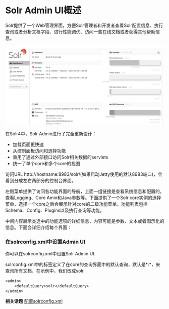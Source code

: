 # Solr Admin UI概述 #
Solr提供了一个Web管理界面，方便Solr管理者和开发者查看Solr配置信息、执行查询或者分析文档字段、进行性能调优、访问一些在线文档或者获得其他帮助信息。

<img src="images/1.4.1-dashboard.png" />

在Solr4中，Solr Admin进行了完全重新设计：

- 加载页面更快速
- 从控制面板访问和选择功能
- 重用了通过外部接口访问Solr相关数据的servlets
- 统一了单个core和多个core的视图

访问URL http://hostname:8983/solr/(如果启动Jetty使用的默认8983端口)，会看到分成左右两部分的控制台界面。

左侧菜单提供了访问各功能界面的导航，上面一组链接是查看系统信息和配置的，查看Logging、Core Amin和Java参数等。下面提供了一个Solr core实例的选择菜单，选择一个core之后会展示针对core的二级功能菜单。功能列表包括Schema、Config、Plugins以及执行查询等功能。

中间内容展示类选中的功能选项的详细信息，内容可能是参数、文本或者图示化的信息。下面会详细介绍每个界面：

### 在solrconfig.xml中设置Admin UI ###
你可以在solrconfig.xml中设置Solr Admin UI.

solrconfig.xml中的<admin>标签定义了在core的查询界面中的默认查询，默认是\*:\*，来查询所有文档，在示例中，我们改成solr.

	<admin>
	    <defaultQuery>solr</defaultQuery>
	</admin>

**相关话题** [配置solrconfig.xml]()


